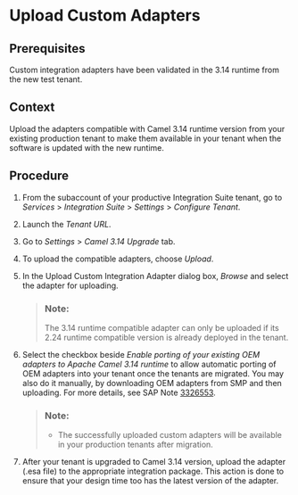 <!-- loiofc4f957900b04f3a9df14757cdff0a66 -->

# Upload Custom Adapters



<a name="loiofc4f957900b04f3a9df14757cdff0a66__prereq_if4_b2q_3xb"/>

## Prerequisites

Custom integration adapters have been validated in the 3.14 runtime from the new test tenant.



<a name="loiofc4f957900b04f3a9df14757cdff0a66__context_mvv_c3q_3xb"/>

## Context

Upload the adapters compatible with Camel 3.14 runtime version from your existing production tenant to make them available in your tenant when the software is updated with the new runtime.



<a name="loiofc4f957900b04f3a9df14757cdff0a66__steps_c2v_d3q_3xb"/>

## Procedure

1.  From the subaccount of your productive Integration Suite tenant, go to *Services* \> *Integration Suite* \> *Settings* \> *Configure Tenant*.

2.  Launch the *Tenant URL*.

3.  Go to *Settings* \> *Camel 3.14 Upgrade* tab.

4.  To upload the compatible adapters, choose *Upload*.

5.  In the Upload Custom Integration Adapter dialog box, *Browse* and select the adapter for uploading.

    > ### Note:  
    > The 3.14 runtime compatible adapter can only be uploaded if its 2.24 runtime compatible version is already deployed in the tenant.

6.  Select the checkbox beside *Enable porting of your existing OEM adapters to Apache Camel 3.14 runtime* to allow automatic porting of OEM adapters into your tenant once the tenants are migrated. You may also do it manually, by downloading OEM adapters from SMP and then uploading. For more details, see SAP Note [3326553](https://me.sap.com/notes/3326553).

    > ### Note:  
    > -   The successfully uploaded custom adapters will be available in your production tenants after migration.

7.  After your tenant is upgraded to Camel 3.14 version, upload the adapter \(.esa file\) to the appropriate integration package. This action is done to ensure that your design time too has the latest version of the adapter.



